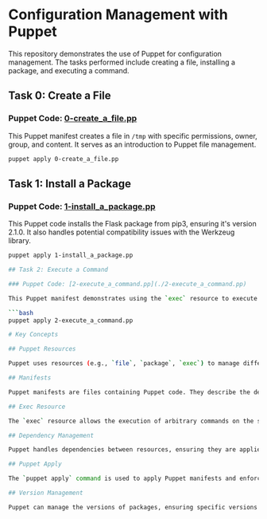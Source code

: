 # Configuration Management with Puppet

This repository demonstrates the use of Puppet for configuration management. The tasks performed include creating a file, installing a package, and executing a command.

## Task 0: Create a File

### Puppet Code: [0-create_a_file.pp](./0-create_a_file.pp)

This Puppet manifest creates a file in `/tmp` with specific permissions, owner, group, and content. It serves as an introduction to Puppet file management.

```bash
puppet apply 0-create_a_file.pp
```

## Task 1: Install a Package

### Puppet Code: [1-install_a_package.pp](./1-install_a_package.pp)

This Puppet code installs the Flask package from pip3, ensuring it's version 2.1.0. It also handles potential compatibility issues with the Werkzeug library.

```bash
puppet apply 1-install_a_package.pp

## Task 2: Execute a Command

### Puppet Code: [2-execute_a_command.pp](./2-execute_a_command.pp)

This Puppet manifest demonstrates using the `exec` resource to execute a command (`pkill`) to terminate a process named 'killmenow'.

```bash
puppet apply 2-execute_a_command.pp

# Key Concepts

## Puppet Resources

Puppet uses resources (e.g., `file`, `package`, `exec`) to manage different aspects of the system.

## Manifests

Puppet manifests are files containing Puppet code. They describe the desired state of the system.

## Exec Resource

The `exec` resource allows the execution of arbitrary commands on the system.

## Dependency Management

Puppet handles dependencies between resources, ensuring they are applied in the correct order.

## Puppet Apply

The `puppet apply` command is used to apply Puppet manifests and enforce the desired system state.

## Version Management

Puppet can manage the versions of packages, ensuring specific versions are installed.

